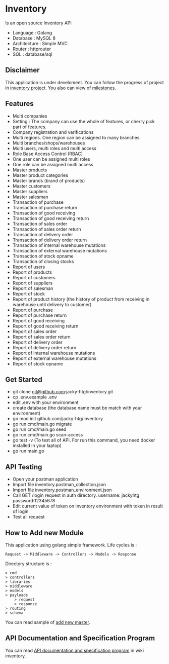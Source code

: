 # Inventory

Is an open source Inventory API
- Language : Golang
- Database : MySQL 8
- Architecture : Simple MVC
- Router : httprouter
- SQL : database/sql

## Disclaimer
This application is under develoment. You can follow the progress of project in [inventory project](https://github.com/jacky-htg/inventory/projects/1). You also can view of [milestones](https://github.com/jacky-htg/inventory/milestones).

## Features
- Multi companies
- Setting : The company can use the whole of features, or cherry pick part of features.
- Company registration and verifications 
- Multi regions. One region can be assigned to many branches.
- Multi branches/shops/warehouses
- Multi users, multi roles and multi access
- Role Base Access Control (RBAC)
- One user can be assigned multi roles
- One role can be assigned multi access  
- Master products
- Master product categories
- Master brands (brand of products)
- Master customers
- Master suppliers
- Master salesman
- Transaction of purchase
- Transaction of purchase return
- Transaction of good receiving
- Transaction of good receiving return
- Transaction of sales order
- Transaction of sales order return
- Transaction of delivery order
- Transaction of delivery order return
- Transaction of internal warehouse mutations
- Transaction of external warehouse mutations
- Transaction of stock opname
- Transaction of closing stocks
- Report of users
- Report of products
- Report of customers
- Report of suppliers
- Report of salesman
- Report of stock
- Report of product history (the history of product from receiving in warehouse until delivery to customer)
- Report of purchase
- Report of purchase return
- Report of good receiving
- Report of good receiving return
- Report of sales order
- Report of sales order return
- Report of delivery order
- Report of delivery order return
- Report of internal warehouse mutations
- Report of external warehouse mutations
- Report of stock opname

## Get Started
- git clone git@github.com:jacky-htg/inventory.git
- cp .env.example .env
- edit .env with your environment
- create database (the database name must be match with your environment)
- go mod init github.com/jacky-htg/inventory
- go run cmd/main.go migrate
- go run cmd/main.go seed
- go run cmd/main.go scan-access
- go test -v (To test all of API. For run this command, you need docker installed in your laptop)
- go run main.go

## API Testing
- Open your postman application
- Import file inventory.postman_collection.json
- Import file inventory.postman_environment.json
- Call GET /login request in auth directory. username: jackyhtg password:12345678
- Edit current value of token on inventory environment with token in result of login
- Test all request

## How to Add new Module
This application using golang simple framework. Life cycles is :
```
Request -> Middleware -> Controllers -> Models -> Response
``` 
Directory structure is :
```
> cmd
> controllers
> libraries
> middleware
> models
> payloads
    > request
    > response
> routing
> schema 
```
You can read sample of [add new master](https://github.com/jacky-htg/inventory/blob/master/master.md).

## API Documentation and Specification Program
You can read [API documentation and specification program](https://github.com/jacky-htg/inventory/wiki) in wiki inventory. 
